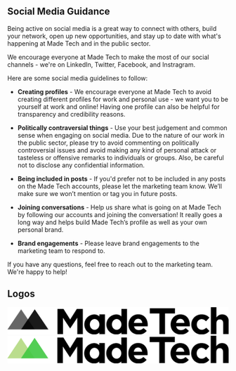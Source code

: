 ## Social Media Guidance

Being active on social media is a great way to connect with others, build your network, open up new opportunities, and stay up to date with what's happening at Made Tech and in the public sector. 

We encourage everyone at Made Tech to make the most of our social channels - we're on LinkedIn, Twitter, Facebook, and Instragram.

Here are some social media guidelines to follow:

- **Creating profiles** - We encourage everyone at Made Tech to avoid creating different profiles for work and personal use - we want you to be yourself at work and online! Having one profile can also be helpful for transparency and credibility reasons.

- **Politically contraversial things** - Use your best judgement and common sense when engaging on social media. Due to the nature of our work in the public sector, please try to avoid commenting on politically controversial issues and avoid making any kind of personal attack or tasteless or offensive remarks to individuals or groups. Also, be careful not to disclose any confidential information.

- **Being included in posts** - If you'd prefer not to be included in any posts on the Made Tech accounts, please let the marketing team know. We’ll make sure we won’t mention or tag you in future posts.

- **Joining conversations** - Help us share what is going on at Made Tech by following our accounts and joining the conversation! It really goes a long way and helps build Made Tech’s profile as well as your own personal brand. 

- **Brand engagements** - Please leave brand engagements to the marketing team to respond to.

If you have any questions, feel free to reach out to the marketing team. We're happy to help!

## Logos

[logo_bw]: logos/made-tech-logo-blk.png "Made Tech Logo Black & White"
[logo_color]: logos/made-tech-logo-colour.png "Made Tech Logo Colour"

![logo_bw]
![logo_color]
